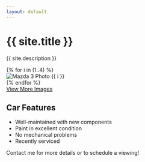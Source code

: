 ```yaml
---
layout: default
---
```


<div class="section header-section">
  <h1>{{ site.title }}</h1>
  <p>{{ site.description }}</p>
</div>

<div class="section main-content">
  <div class="gallery-section">
    <div class="image-grid">
      {% for i in (1..4) %}
        <div class="image-item">
          <img src="{{ site.baseurl }}/images/mazda-3-2010 - {{ i }}.jpeg" alt="Mazda 3 Photo {{ i }}" loading="lazy" />
        </div>
      {% endfor %}
    </div>
    <a href="{{ site.baseurl }}/gallery" class="view-more">View More Images</a>
  </div>

  <div class="features-section">
    <h2>Car Features</h2>
    <ul>
      <li>Well-maintained with new components</li>
      <li>Paint in excellent condition</li>
      <li>No mechanical problems</li>
      <li>Recently serviced</li>
    </ul>
  </div>
</div>

<div class="section footer-section">
  <p>Contact me for more details or to schedule a viewing!</p>
</div>